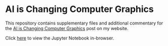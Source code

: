 # AI is Changing Computer Graphics
This repository contains supplementary files and additional commentary for the [AI is Changing Computer Graphics](https://www.rosswoleben.com/projects/ai-cg) post on my website.

Click [here](https://github.com/ross-wgh/ai-computer-graphics/blob/main/ai_computer_graphics.ipynb) to view the Jupyter Notebook in-browser.
